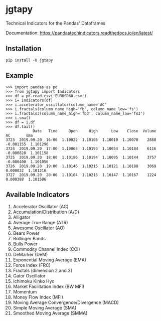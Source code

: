 # jgtapy
Technical Indicators for the Pandas' Dataframes

Documentation: https://pandastechindicators.readthedocs.io/en/latest/

## Installation
```
pip install -U jgtapy
```

## Example
```
>>> import pandas as pd
>>> from jgtapy import Indicators
>>> df = pd.read_csv('EURUSD60.csv')
>>> i= Indicators(df)
>>> i.accelerator_oscillator(column_name='AC'
>>> i.fractals(column_name_high='fb', column_name_low='fs')
>>> i.fractals3(column_name_high='fb3', column_name_low='fs3')
>>> i.sma()
>>> df = i.df
>>> df.tail()
            Date   Time     Open     High      Low    Close  Volume        AC       sma
3723  2019.09.20  16:00  1.10022  1.10105  1.10010  1.10070    2888 -0.001155  1.101296
3724  2019.09.20  17:00  1.10068  1.10193  1.10054  1.10184    6116 -0.000820  1.101158
3725  2019.09.20  18:00  1.10186  1.10194  1.10095  1.10144    3757 -0.000400  1.101056
3726  2019.09.20  19:00  1.10146  1.10215  1.10121  1.10188    3069  0.000022  1.101216
3727  2019.09.20  20:00  1.10184  1.10215  1.10147  1.10167    1224  0.000388  1.101506
```

## Available Indicators

1. Accelerator Oscillator (AC)
2. Accumulation/Distribution (A/D)
3. Alligator
4. Average True Range (ATR)
5. Awesome Oscillator (AO)
6. Bears Power
7. Bollinger Bands
8. Bulls Power
9. Commodity Channel Index (CCI)
10. DeMarker (DeM)
11. Exponential Moving Average (EMA)
12. Force Index (FRC)
13. Fractals (dimension 2 and 3)
14. Gator Oscillator
15. Ichimoku Kinko Hyo
16. Market Facilitation Index (BW MFI)
17. Momentum
18. Money Flow Index (MFI)
19. Moving Average Convergence/Divergence (MACD)
20. Simple Moving Average (SMA)
21. Smoothed Moving Average (SMMA)

